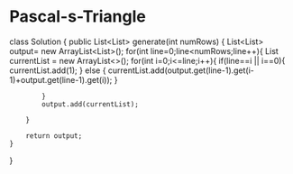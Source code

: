 # Pascal-s-Triangle
class Solution {
    public List<List<Integer>> generate(int numRows) {
        List<List<Integer>> output= new ArrayList<List<Integer>>();
        for(int line=0;line<numRows;line++){
            List<Integer> currentList = new ArrayList<>();
            for(int i=0;i<=line;i++){
                if(line==i || i==0){
                    currentList.add(1);
                }
                else
                {
                    currentList.add(output.get(line-1).get(i-1)+output.get(line-1).get(i)); 
                }
                
            }
            output.add(currentList);
            
        }
        
        return output;
    }
}
